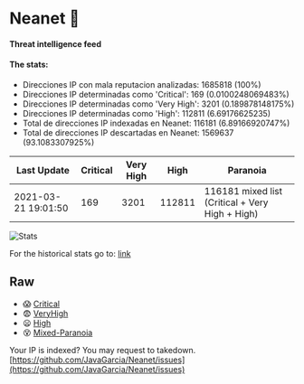 # Neanet :hocho:
#### Threat intelligence feed
#### The stats:

- Direcciones IP con mala reputacion analizadas: 1685818 (100%)
- Direcciones IP determinadas como 'Critical':  169 (0.0100248069483%)
- Direcciones IP determinadas como 'Very High':  3201 (0.189878148175%)
- Direcciones IP determinadas como 'High':  112811 (6.69176625235)
- Total de direcciones IP indexadas en Neanet:  116181 (6.89166920747%)
- Total de direcciones IP descartadas en Neanet:  1569637 (93.1083307925%)

| Last Update | Critical | Very High | High | Paranoia |
| --- | --- | --- | --- | --- |
| 2021-03-21 19:01:50 | 169 | 3201 | 112811 | 116181 mixed list (Critical + Very High + High)|

![Stats](https://docs.google.com/spreadsheets/d/e/2PACX-1vSnaNMIXVabIpDJjufMlzH7poXnshF3mgd8Is1g9ytUEzVsP5my4Trn8f-xkoLLQ38xpL3HtmUexLo6/pubchart?oid=501124687&format=image)

For the historical stats go to: [link](/stats.csv)
## Raw
- :scream: [Critical](https://raw.githubusercontent.com/JavaGarcia/Neanet/master/blacklists/neanet_critical.txt)
- :fearful: [VeryHigh](https://raw.githubusercontent.com/JavaGarcia/Neanet/master/blacklists/neanet_veryHigh.txtt)
- :frowning: [High](https://raw.githubusercontent.com/JavaGarcia/Neanet/master/blacklists/neanet_high.txt)
- :dizzy_face: [Mixed-Paranoia](https://raw.githubusercontent.com/JavaGarcia/Neanet/master/blacklists/neanet_all.txt)


Your IP is indexed? You may request to takedown. [https://github.com/JavaGarcia/Neanet/issues](https://github.com/JavaGarcia/Neanet/issues)







































































































































































































































































































































































































































































































































































































































































































































































































































































































































































































































































































































































































































































































































































































































































































































































































































































































































































































































































































































































































































































































































































































































































































































































































































































































































































































































































































































































































































































































































































































































































































































































































































































































































































































































































































































































































































































































































































































































































































































































































































































































































































































































































































































































































































































































































































































































































































































































































































































































































































































































































































































































































































